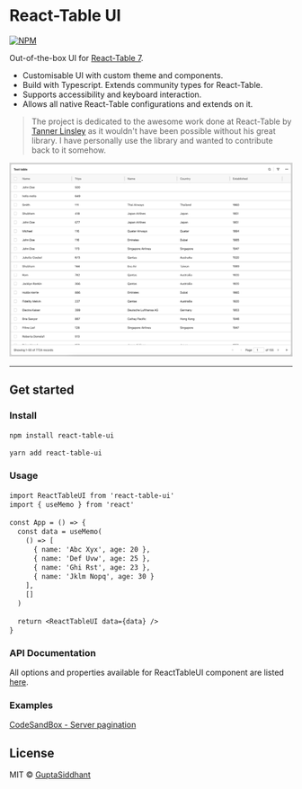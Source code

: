 # React-Table UI

[![NPM](https://img.shields.io/npm/v/react-table-ui.svg)](https://www.npmjs.com/package/react-table-ui)

Out-of-the-box UI for [React-Table 7](https://github.com/tannerlinsley/react-table).

- Customisable UI with custom theme and components.
- Build with Typescript. Extends community types for React-Table.
- Supports accessibility and keyboard interaction.
- Allows all native React-Table configurations and extends on it.

> The project is dedicated to the awesome work done at React-Table by [Tanner Linsley](https://twitter.com/tannerlinsley) as it wouldn't have been possible without his great library. I have personally use the library and wanted to contribute back to it somehow.

![RTUI](https://raw.githubusercontent.com/GuptaSiddhant/react-table-ui/main/typedoc/RTUI.jpg)

---

## Get started

### Install

```bash
npm install react-table-ui
```

```bash
yarn add react-table-ui
```

### Usage

```tsx
import ReactTableUI from 'react-table-ui'
import { useMemo } from 'react'

const App = () => {
  const data = useMemo(
    () => [
      { name: 'Abc Xyx', age: 20 },
      { name: 'Def Uvw', age: 25 },
      { name: 'Ghi Rst', age: 23 },
      { name: 'Jklm Nopq', age: 30 }
    ],
    []
  )

  return <ReactTableUI data={data} />
}
```

### API Documentation

All options and properties available for ReactTableUI component are listed [here](https://guptasiddhant.com/react-table-ui/interfaces/reacttableuiprops.html).

### Examples

[CodeSandBox - Server pagination](https://codesandbox.io/s/react-table-ui-basic-8ukxd)

## License

MIT © [GuptaSiddhant](https://github.com/GuptaSiddhant)
